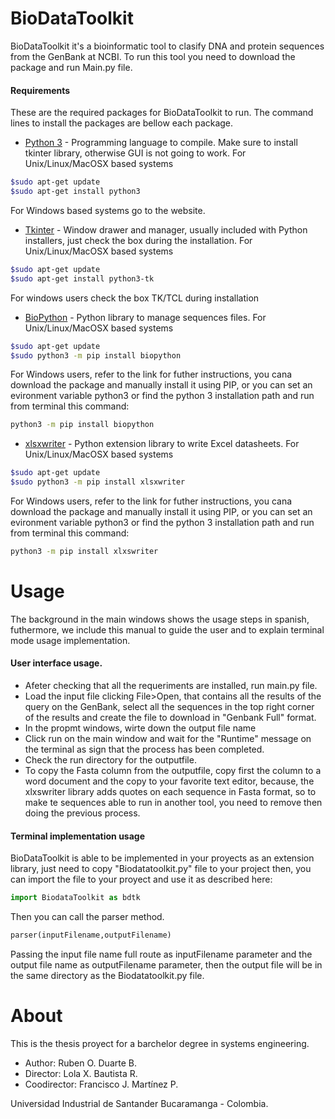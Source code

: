 # BioDataToolkit

BioDataToolkit it's a bioinformatic tool to clasify DNA and protein sequences from the GenBank at NCBI. To run this tool you need to download the package and run Main.py file.

#### Requirements
These are the required packages for BioDataToolkit to run. The command lines to install the packages are bellow each package.
* [Python 3](https://www.python.org/downloads/) - Programming language to compile. Make sure to install tkinter library, otherwise GUI is not going to work.
For Unix/Linux/MacOSX based systems
```sh
$sudo apt-get update
$sudo apt-get install python3
```
For Windows based systems go to the website.

* [Tkinter](https://docs.python.org/3.7/library/tkinter.html) - Window drawer and manager, usually included with Python installers, just check the box during the installation.
For Unix/Linux/MacOSX based systems
```sh
$sudo apt-get update
$sudo apt-get install python3-tk
```
For windows users check the box TK/TCL during installation
* [BioPython](https://biopython.org/) - Python library to manage sequences files.
For Unix/Linux/MacOSX based systems
```sh
$sudo apt-get update
$sudo python3 -m pip install biopython
```
For Windows users, refer to the link for futher instructions, you cana download the package and manually install it using PIP, or you can set an evironment variable python3 or find the python 3 installation path and run from terminal this command:
```sh
python3 -m pip install biopython
```
* [xlsxwriter](https://xlsxwriter.readthedocs.io/) - Python extension library to write Excel datasheets.
For Unix/Linux/MacOSX based systems
```sh
$sudo apt-get update
$sudo python3 -m pip install xlsxwriter
```
For Windows users, refer to the link for futher instructions, you cana download the package and manually install it using PIP, or you can set an evironment variable python3 or find the python 3 installation path and run from terminal this command:
```sh
python3 -m pip install xlxswriter
```

# Usage
The background in the main windows shows the usage steps in spanish, futhermore, we include this manual to guide the user and to explain terminal mode usage implementation.

#### User interface usage.
  - Afeter checking that all the requeriments are installed, run main.py file.
  - Load the input file clicking File>Open, that contains all the results of the query on the GenBank, select all the sequences in the top right corner of the results and create the file to download in "Genbank Full" format.
  - In the propmt windows, wirte down the output file name
  - Click run on the main window and wait for the "Runtime" message on the terminal as sign that the process has been completed.
  - Check the run directory for the outputfile.
  - To copy the Fasta column from the outputfile, copy first the column to a word document and the copy to your favorite text editor, because, the xlxswriter library adds quotes on each sequence in Fasta format, so to make te sequences able to run in another tool, you need to remove then doing the previous process.

#### Terminal implementation usage
BioDataToolkit is able to be implemented in your proyects as an extension library, just need to copy "Biodatatoolkit.py" file to your project then, you can import the file to your proyect and use it as described here:
```python
import BiodataToolkit as bdtk
```
Then you can call the parser method.
```python
parser(inputFilename,outputFilename)
```
Passing the input file name full route as inputFilename parameter and the output file name as outputFilename parameter, then the output file will be in the same directory as the Biodatatoolkit.py file.

# About
This is the thesis proyect for a barchelor degree in systems engineering.

- Author: Ruben O. Duarte B.
- Director: Lola X. Bautista R.
- Coodirector: Francisco J. Martínez P.


Universidad Industrial de Santander
Bucaramanga - Colombia.